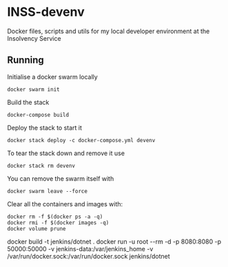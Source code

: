 # INSS-devenv
Docker files, scripts and utils for my local developer environment at the Insolvency Service

## Running

Initialise a docker swarm locally

```
docker swarm init
```

Build the stack

```
docker-compose build
```

Deploy the stack to start it

```
docker stack deploy -c docker-compose.yml devenv
```

To tear the stack down and remove it use

```
docker stack rm devenv
```

You can remove the swarm itself with

```
docker swarm leave --force
```

Clear all the containers and images with:

```
docker rm -f $(docker ps -a -q)
docker rmi -f $(docker images -q)
docker volume prune
```

docker build -t jenkins/dotnet .
docker run -u root --rm -d -p 8080:8080 -p 50000:50000 -v jenkins-data:/var/jenkins_home -v /var/run/docker.sock:/var/run/docker.sock jenkins/dotnet